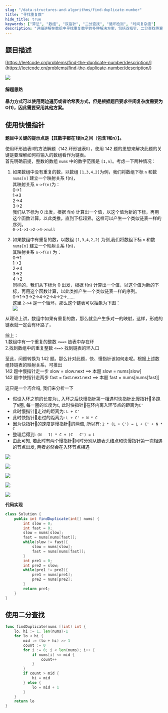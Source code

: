 ```yaml
---
slug: "/data-structures-and-algorithms/find-duplicate-number"
title: "寻找重复数"
hide_title: true
keywords: ["算法", "数组", "双指针", "二分查找", "循环检测", "时间复杂度"]
description: "详细讲解在数组中寻找重复数字的多种解决方案，包括双指针、二分查找等算法的实现和优化"
---
```


## 题目描述

[https://leetcode.cn/problems/find-the-duplicate-number/description/](https://leetcode.cn/problems/find-the-duplicate-number/description/)

![](/attachments/4d703b75385fa74a4563ffec92dc329e3ae4d1c57eaa562a73f844bffeafccd0-file_1587171752428.png)

#### 解题思路

**暴力方式可以使用两边遍历或者哈希表方式，但是根据题目要求空间复杂度需要为O(1)，因此需要采用其他方案。**

  

## 使用快慢指针

**题目中关键的提示点是【其数字都在1到n之间（包含1和n）】。**

使用环形链表II的方法解题（142.环形链表II），使用 142 题的思想来解决此题的关键是要理解如何将输入的数组看作为链表。  
首先明确前提，整数的数组 `nums` 中的数字范围是 `[1,n]`。考虑一下两种情况：

1.  如果数组中没有重复的数，以数组 `[1,3,4,2]`为例，我们将数组下标 `n` 和数 `nums[n]` 建立一个映射关系 f(n)，  
    其映射关系 `n->f(n)`为：  
    0->1  
    1->3  
    2->4  
    3->2  
    我们从下标为 0 出发，根据 f(n) 计算出一个值，以这个值为新的下标，再用这个函数计算，以此类推，直到下标超界。这样可以产生一个类似链表一样的序列。  
    `0->1->3->2->4->null`
    
2.  如果数组中有重复的数，以数组 `[1,3,4,2,2]` 为例,我们将数组下标 `n` 和数 `nums[n]` 建立一个映射关系 f(n)，  
    其映射关系 `n->f(n)` 为：  
    0->1  
    1->3  
    2->4  
    3->2  
    4->2  
    同样的，我们从下标为 0 出发，根据 f(n) 计算出一个值，以这个值为新的下标，再用这个函数计算，以此类推产生一个类似链表一样的序列。  
    0->1->3->2->4->2->4->2->……  
    这里 `2->4` 是一个循环，那么这个链表可以抽象为下图：  
    ![](/attachments/999e055b41e499d9ac704abada4a1b8e6697374fdfedc17d06b0e8aa10a8f8f6-287.png)
    

从理论上讲，数组中如果有重复的数，那么就会产生多对一的映射，这样，形成的链表就一定会有环路了，

综上：  
1.数组中有一个重复的整数 `<==>` 链表中存在环  
2.找到数组中的重复整数 `<==>` 找到链表的环入口

至此，问题转换为 142 题。那么针对此题，快、慢指针该如何走呢。根据上述数组转链表的映射关系，可推出  
142 题中慢指针走一步 slow = slow.next ==> 本题 slow = nums\[slow\]  
142 题中快指针走两步 fast = fast.next.next ==> 本题 fast = nums\[nums\[fast\]\]

  

这只是一个巧合吗, 我们来分析一下

*   假设入环之前的长度为`L`, 入环之后快慢指针第一相遇时快指针比慢指针🐢多跑了`N`圈, 每一圈的长度为`C`, 此时快指针🐰在环内离入环节点的距离为`C'`
*   此时慢指针🐢走过的距离为: `L + C'`
*   此时快指针🐰走过的距离为: `L + C' + N * C`
*   因为快指针🐰的速度是慢指针🐢的两倍, 所以有: `2 * (L + C') = L + C' + N * C`
*   整理后得到: `(N - 1) * C + (C - C') = L`
*   由此可知, 若此时有两个慢指针🐢同时分别从链表头结点和快慢指针第一次相遇的节点出发, 两者必然会在入环节点相遇

![](/attachments/9c5b49fc4678549f703bb997a9254e99a4d66f5ec0909f4aa2d88f14261673cc-file_1587171752327.png)

![](/attachments/12c79663dde302f2e43d60ef8659eb275904595818346cd43d3c88ba986e4f47-file_1587171752332.png)

![](/attachments/a9bb17e65ce85ea163b88a2dccbdfa4fe7d39a0c6df2379f4dcc02957a3fc417-file_1587171752345.png)

![](/attachments/1706b831f31f12c5bd21e1cdeabb21b388165f920d778df4fdc84486e500d2e0-file_1587171752335.png)

![](/attachments/1b2f68e5a0a7f78ffae8667a4dcd092018859d0d62b10c7b6a7905fff0528ccb-file_1587171752338.png)

**代码实现**

```java
class Solution {
    public int findDuplicate(int[] nums) {
        int slow = 0;
        int fast = 0;
        slow = nums[slow];
        fast = nums[nums[fast]];
        while(slow != fast){
            slow = nums[slow];
            fast = nums[nums[fast]];
        }
        int pre1 = 0;
        int pre2 = slow;
        while(pre1 != pre2){
            pre1 = nums[pre1];
            pre2 = nums[pre2];
        }
        return pre1;
    }
}
```

## 使用二分查找

```go
func findDuplicate(nums []int) int {
    lo, hi := 1, len(nums)-1
    for lo < hi {
        mid := (lo + hi) >> 1
        count := 0
        for i := 0; i < len(nums); i++ {
            if nums[i] <= mid {
                count++
            }
        }
        if count > mid {
            hi = mid
        } else {
            lo = mid + 1
        }
    }
    return lo
}
```

  

  

  

  

